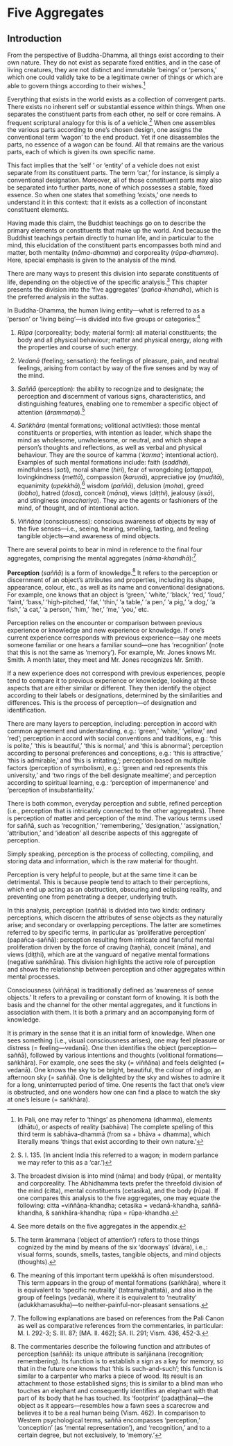 Five Aggregates
===============

Introduction
------------

From the perspective of Buddha-Dhamma, all things exist according to
their own nature. They do not exist as separate fixed entities, and in
the case of living creatures, they are not distinct and immutable
‘beings’ or ‘persons,’ which one could validly take to be a legitimate
owner of things or which are able to govern things according to their
wishes.[^1]

Everything that exists in the world exists as a collection of convergent
parts. There exists no inherent self or substantial essence within
things. When one separates the constituent parts from each other, no
self or core remains. A frequent scriptural analogy for this is of a
vehicle.[^2] When one assembles the various parts according to one’s
chosen design, one assigns the conventional term ‘wagon’ to the end
product. Yet if one disassembles the parts, no essence of a wagon can be
found. All that remains are the various parts, each of which is given
its own specific name.

This fact implies that the ‘self ’ or ‘entity’ of a vehicle does not
exist separate from its constituent parts. The term ‘car,’ for instance,
is simply a conventional designation. Moreover, all of those constituent
parts may also be separated into further parts, none of which possesses
a stable, fixed essence. So when one states that something ‘exists,’ one
needs to understand it in this context: that it exists as a collection
of inconstant constituent elements.

Having made this claim, the Buddhist teachings go on to describe the
primary elements or constituents that make up the world. And because the
Buddhist teachings pertain directly to human life, and in particular to
the mind, this elucidation of the constituent parts encompasses both
mind and matter, both mentality (*nāma-dhamma*) and corporeality
(*rūpa-dhamma*). Here, special emphasis is given to the analysis of the
mind.

There are many ways to present this division into separate constituents
of life, depending on the objective of the specific analysis.[^3] This
chapter presents the division into the ‘five aggregates’
(*pañca-khandha*), which is the preferred analysis in the suttas.

In Buddha-Dhamma, the human living entity—what is referred to as a
‘person’ or ‘living being’—is divided into five groups or
categories:[^4]

1.  *Rūpa* (corporeality; body; material form): all material
    constituents; the body and all physical behaviour; matter and
    physical energy, along with the properties and course of such
    energy.

2.  *Vedanā* (feeling; sensation): the feelings of pleasure, pain, and
    neutral feelings, arising from contact by way of the five senses and
    by way of the mind.

3.  *Saññā* (perception): the ability to recognize and to designate; the
    perception and discernment of various signs, characteristics, and
    distinguishing features, enabling one to remember a specific object
    of attention (*ārammaṇa*).[^5]

4.  *Saṅkhāra* (mental formations; volitional activities): those mental
    constituents or properties, with intention as leader, which shape
    the mind as wholesome, unwholesome, or neutral, and which shape a
    person’s thoughts and reflections, as well as verbal and physical
    behaviour. They are the source of kamma (‘*karma*’; intentional
    action). Examples of such mental formations include: faith
    (*saddhā*), mindfulness (*sati*), moral shame (*hiri*), fear of
    wrongdoing (*ottappa*), lovingkindness (*mettā*), compassion
    (*karuṇā*), appreciative joy (*muditā*), equanimity (*upekkhā*),[^6]
    wisdom (*paññā*), delusion (*moha*), greed (*lobha*), hatred
    (*dosa*), conceit (*māna*), views (*diṭṭhi*), jealousy (*issā*), and
    stinginess (*macchariya*). They are the agents or fashioners of the
    mind, of thought, and of intentional action.

5.  *Viññāṇa* (consciousness): conscious awareness of objects by way of
    the five senses—i.e., seeing, hearing, smelling, tasting, and
    feeling tangible objects—and awareness of mind objects.

There are several points to bear in mind in reference to the final four
aggregates, comprising the mental aggregates (*nāma-khandhā*):[^7]

**Perception** (*saññā*) is a form of knowledge.[^8] It refers to the
perception or discernment of an object’s attributes and properties,
including its shape, appearance, colour, etc., as well as its name and
conventional designations. For example, one knows that an object is
‘green,’ ‘white,’ ‘black,’ ‘red,’ ‘loud,’ ‘faint,’ ‘bass,’
‘high-pitched,’ ‘fat,’ ‘thin,’ ‘a table,’ ‘a pen,’ ‘a pig,’ ‘a dog,’ ‘a
fish,’ ‘a cat,’ ‘a person,’ ‘him,’ ‘her,’ ‘me,’ ‘you,’ etc.

Perception relies on the encounter or comparison between previous
experience or knowledge and new experience or knowledge. If one’s
current experience corresponds with previous experience—say one meets
someone familiar or one hears a familiar sound—one has ‘recognition’
(note that this is not the same as ‘memory’). For example, Mr. Jones
knows Mr. Smith. A month later, they meet and Mr. Jones recognizes Mr.
Smith.

If a new experience does not correspond with previous experiences,
people tend to compare it to previous experience or knowledge, looking
at those aspects that are either similar or different. They then
identify the object according to their labels or designations,
determined by the similarities and differences. This is the process of
perception—of designation and identification.

There are many layers to perception, including: perception in accord
with common agreement and understanding, e.g.: ‘green,’ ‘white,’
‘yellow,’ and ‘red’; perception in accord with social conventions and
traditions, e.g.: ‘this is polite,’ ‘this is beautiful,’ ‘this is
normal,’ and ‘this is abnormal’; perception according to personal
preferences and conceptions, e.g.: ‘this is attractive,’ ‘this is
admirable,’ and ‘this is irritating,’; perception based on multiple
factors (perception of symbolism), e.g.: ‘green and red represents this
university,’ and ‘two rings of the bell designate mealtime’; and
perception according to spiritual learning, e.g.: ‘perception of
impermanence’ and ‘perception of insubstantiality.’

There is both common, everyday perception and subtle, refined perception
(i.e., perception that is intricately connected to the other
aggregates). There is perception of matter and perception of the mind.
The various terms used for saññā, such as ‘recognition,’ ‘remembering,’
‘designation,’ ‘assignation,’ ‘attribution,’ and ‘ideation’ all describe
aspects of this aggregate of perception.

Simply speaking, perception is the process of collecting, compiling, and
storing data and information, which is the raw material for thought.

Perception is very helpful to people, but at the same time it can be
detrimental. This is because people tend to attach to their perceptions,
which end up acting as an obstruction, obscuring and eclipsing reality,
and preventing one from penetrating a deeper, underlying truth.

In this analysis, perception (saññā) is divided into two kinds: ordinary
perceptions, which discern the attributes of sense objects as they
naturally arise; and secondary or overlapping perceptions. The latter
are sometimes referred to by specific terms, in particular as
‘proliferative perception’ (papañca-saññā): perception resulting from
intricate and fanciful mental proliferation driven by the force of
craving (taṇhā), conceit (māna), and views (diṭṭhi), which are at the
vanguard of negative mental formations (negative saṅkhāra). This
division highlights the active role of perception and shows the
relationship between perception and other aggregates within mental
processes.

Consciousness (viññāṇa) is traditionally defined as ‘awareness of sense
objects.’ It refers to a prevailing or constant form of knowing. It is
both the basis and the channel for the other mental aggregates, and it
functions in association with them. It is both a primary and an
accompanying form of knowledge.

It is primary in the sense that it is an initial form of knowledge. When
one sees something (i.e., visual consciousness arises), one may feel
pleasure or distress (= feeling—vedanā). One then identifies the object
(perception—saññā), followed by various intentions and thoughts
(volitional formations—saṅkhāra). For example, one sees the sky (=
viññāṇa) and feels delighted (= vedanā). One knows the sky to be bright,
beautiful, the colour of indigo, an afternoon sky (= saññā). One is
delighted by the sky and wishes to admire it for a long, uninterrupted
period of time. One resents the fact that one’s view is obstructed, and
one wonders how one can find a place to watch the sky at one’s leisure
(= saṅkhāra).

[^1]: In Pali, one may refer to ‘things’ as phenomena (dhamma), elements (dhātu), or aspects of reality (sabhāva) The complete spelling of this third term is sabhāva-dhammā (from sa + bhāva + dhamma), which literally means ‘things that exist according to their own nature.’

[^2]: S. I. 135. (In ancient India this referred to a wagon; in modern parlance we may refer to this as a ‘car.’)

[^3]: The broadest division is into mind (nāma) and body (rūpa), or mentality and corporeality. The Abhidhamma texts prefer the threefold division of the mind (citta), mental constituents (cetasika), and the body (rūpa). If one compares this analysis to the five aggregates, one may equate the following: citta =viññāṇa-khandha; cetasika = vedanā-khandha, saññā-khandha, & saṅkhāra-khandha; rūpa = rūpa-khandha.

[^4]: See more details on the five aggregates in the appendix.

[^5]: The term ārammaṇa (‘object of attention’) refers to those things cognized by the mind by means of the six ‘doorways’ (dvāra), i.e.,: visual forms, sounds, smells, tastes, tangible objects, and mind objects (thoughts).

[^6]: The meaning of this important term upekkhā is often misunderstood. This term appears in the group of mental formations (saṅkhāra), where it is equivalent to ‘specific neutrality’ (tatramajjhattatā), and also in the group of feelings (vedanā), where it is equivalent to ‘neutrality’ (adukkhamasukha)—to neither-painful-nor-pleasant sensations.

[^7]: The following explanations are based on references from the Pali Canon as well as comparative references from the commentaries, in particular: M. I. 292-3; S. III. 87; [MA. II. 462]; SA. II. 291; Vism. 436, 452-3.

[^8]: The commentaries describe the following function and attributes of perception (saññā): its unique attribute is sañjānana (recognition; remembering). Its function is to establish a sign as a key for memory, so that in the future one knows that ‘this is such-and-such’; this function is similar to a carpenter who marks a piece of wood. Its result is an attachment to those established signs; this is similar to a blind man who touches an elephant and consequently identifies an elephant with that part of its body that he has touched. Its ‘footprint’ (padaṭṭhāna)—the object as it appears—resembles how a fawn sees a scarecrow and believes it to be a real human being (Vism. 462). In comparison to Western psychological terms, saññā encompasses ‘perception,’ ‘conception’ (as ‘mental representation’), and ‘recognition,’ and to a certain degree, but not exclusively, to ‘memory.’
